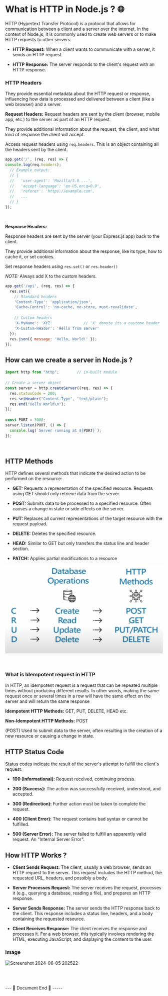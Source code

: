 # What is HTTP in Node.js ? 🌐

HTTP (Hypertext Transfer Protocol) is a protocol that allows for communication between a client and a server over the internet. In the context of Node.js, it is commonly used to create web servers or to make HTTP requests to other servers.

- **HTTP Request:** When a client wants to communicate with a server, it sends an HTTP request.

- **HTTP Response:** The server responds to the client's request with an HTTP response.


### HTTP Headers

They provide essential metadata about the HTTP request or response, influencing how data is processed and delivered between a client (like a web browser) and a server.

**Request Headers:**
Request headers are sent by the client (browser, mobile app, etc.) to the server as part of an HTTP request.

They provide additional information about the request, the client, and what kind of response the client will accept.

Access request headers using `req.headers`. This is an object containing all the headers sent by the client.

```javascript
app.get('/', (req, res) => {
console.log(req.headers);
  // Example output:
  // {
  //   'user-agent': 'Mozilla/5.0 ...',
  //   'accept-language': 'en-US,en;q=0.9',
  //   'referer': 'https://example.com',
  //   ...
  // }
});
```

<br>

**Response Headers:**

Response headers are sent by the server (your Express.js app) back to the client.

They provide additional information about the response, like its type, how to cache it, or set cookies.

Set response headers using `res.set()` or `res.header()`

*NOTE:* Always add X to the custom headers.

```javascript
app.get('/api', (req, res) => {
  res.set({
    // Standard headers
    'Content-Type': 'application/json',
    'Cache-Control': 'no-cache, no-store, must-revalidate',

    // Custom headers
    'X-MyName': 'XYZ'              // 'X' denote its a custome header
    'X-Custom-Header': 'Hello from server'
  });
  res.json({ message: 'Hello, World!' });
});
```

## How can we create a server in Node.js ?

```javascript
import http from "http";        // in-built module

// Create a server object
const server = http.createServer((req, res) => {
  res.statusCode = 200;
  res.setHeader("Content-Type", "text/plain");
  res.end("Hello World\n");
});

const PORT = 3000;
server.listen(PORT, () => {
  console.log(`Server running at ${PORT}`);
});
```

<br>

## HTTP Methods

HTTP defines several methods that indicate the desired action to be performed on the resource:

- **GET:** Requests a representation of the specified resource. Requests using GET should only retrieve data from the server.

- **POST:** Submits data to be processed to a specified resource. Often causes a change in state or side effects on the server.

- **PUT:** Replaces all current representations of the target resource with the request payload.

- **DELETE:** Deletes the specified resource.

- **HEAD:** Similar to GET but only transfers the status line and header section.

- **PATCH:** Applies partial modifications to a resource

<p align="center">
<img src="../public/CRUD.png" alt="CRUD">
</p>

<br>

### What is Idempotent request in HTTP

In HTTP, an idempotent request is a request that can be repeated multiple times without producing different results. In other words, making the same request once or several times in a row will have the same effect on the server and will return the same response 

**Idempotent HTTP Methods:** GET, PUT, DELETE, HEAD etc.

**Non-Idempotent HTTP Methods:** POST

(POST) Used to submit data to the server, often resulting in the creation of a new resource or causing a change in state.


## HTTP Status Code
Status codes indicate the result of the server's attempt to fulfill the client's request.

- **100 (Informational):** Request received, continuing process.

- **200 (Success):** The action was successfully received, understood, and accepted.

- **300 (Redirection):** Further action must be taken to complete the request.

- **400 (Client Error):** The request contains bad syntax or cannot be fulfilled.

- **500 (Server Error):** The server failed to fulfill an apparently valid request. An "Internal Server Error".


## How HTTP Works ?

- **Client Sends Request:** The client, usually a web browser, sends an HTTP request to the server. This request includes the HTTP method, the requested URL, headers, and possibly a body.

- **Server Processes Request:** The server receives the request, processes it (e.g., querying a database, reading a file), and prepares an HTTP response.

- **Server Sends Response:** The server sends the HTTP response back to the client. This response includes a status line, headers, and a body containing the requested resource.

- **Client Receives Response:** The client receives the response and processes it. For a web browser, this typically involves rendering the HTML, executing JavaScript, and displaying the content to the user.

### Image
![Screenshot 2024-06-05 202522](https://github.com/Manendrav/ALL-Notes/assets/142565220/b9a9a7f4-95e5-4020-bb5b-20979650e1e8)


<br>
<br>

--- 📄 Document End 🎉 -----
